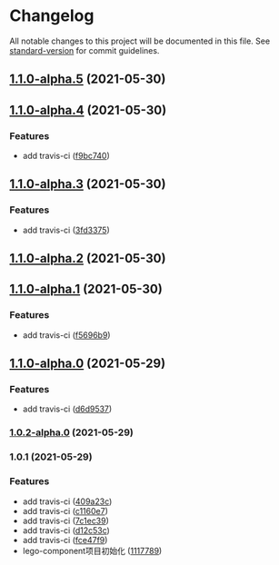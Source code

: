 # Changelog

All notable changes to this project will be documented in this file. See [standard-version](https://github.com/conventional-changelog/standard-version) for commit guidelines.

## [1.1.0-alpha.5](https://github.com/BaiyanAlwaysOnline/Lego-component/compare/v1.1.0-alpha.4...v1.1.0-alpha.5) (2021-05-30)

## [1.1.0-alpha.4](https://github.com/BaiyanAlwaysOnline/Lego-component/compare/v1.1.0-alpha.3...v1.1.0-alpha.4) (2021-05-30)


### Features

* add travis-ci ([f9bc740](https://github.com/BaiyanAlwaysOnline/Lego-component/commit/f9bc740272220d07826327f2f7d6e902b5577403))

## [1.1.0-alpha.3](https://github.com/BaiyanAlwaysOnline/Lego-component/compare/v1.1.0-alpha.2...v1.1.0-alpha.3) (2021-05-30)


### Features

* add travis-ci ([3fd3375](https://github.com/BaiyanAlwaysOnline/Lego-component/commit/3fd3375aeda031134927930957962461e35f8ae9))

## [1.1.0-alpha.2](https://github.com/BaiyanAlwaysOnline/Lego-component/compare/v1.1.0-alpha.1...v1.1.0-alpha.2) (2021-05-30)

## [1.1.0-alpha.1](https://github.com/BaiyanAlwaysOnline/Lego-component/compare/v1.1.0-alpha.0...v1.1.0-alpha.1) (2021-05-30)


### Features

* add travis-ci ([f5696b9](https://github.com/BaiyanAlwaysOnline/Lego-component/commit/f5696b96da3ef315f166aedf46c2fe9ac42ba2a2))

## [1.1.0-alpha.0](https://github.com/BaiyanAlwaysOnline/Lego-component/compare/v1.0.2-alpha.0...v1.1.0-alpha.0) (2021-05-29)


### Features

* add travis-ci ([d6d9537](https://github.com/BaiyanAlwaysOnline/Lego-component/commit/d6d9537a49da0a3782ab836d6e830c8cb8cd916f))

### [1.0.2-alpha.0](https://github.com/BaiyanAlwaysOnline/Lego-component/compare/v1.0.1...v1.0.2-alpha.0) (2021-05-29)

### 1.0.1 (2021-05-29)


### Features

* add travis-ci ([409a23c](https://github.com/BaiyanAlwaysOnline/Lego-component/commit/409a23c9f5853edb58545d02344803bb568b20b9))
* add travis-ci ([c1160e7](https://github.com/BaiyanAlwaysOnline/Lego-component/commit/c1160e755146a9c16a3236aa69d64588bbbaa2a0))
* add travis-ci ([7c1ec39](https://github.com/BaiyanAlwaysOnline/Lego-component/commit/7c1ec3966d3a9d436c5eb9bc1c64da709e9a3169))
* add travis-ci ([d12c53c](https://github.com/BaiyanAlwaysOnline/Lego-component/commit/d12c53c997f1fb74c8e54abdd5106b8b383dcaf8))
* add travis-ci ([fce47f9](https://github.com/BaiyanAlwaysOnline/Lego-component/commit/fce47f9e60c7a5f86a3a8ab2d4e6a484fbc1c1cd))
* lego-component项目初始化 ([1117789](https://github.com/BaiyanAlwaysOnline/Lego-component/commit/1117789bdf47c81a516f2fe67574e936f6cd8b3d))
